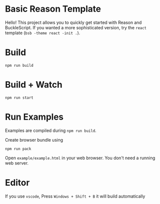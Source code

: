 # Basic Reason Template

Hello! This project allows you to quickly get started with Reason and BuckleScript. If you wanted a more sophisticated version, try the `react` template (`bsb -theme react -init .`).

# Build

```
npm run build
```

# Build + Watch

```
npm run start
```

# Run Examples

Examples are compiled during `npm run build`.

Create browser bundle using

```
npm run pack
```

Open `example/example.html` in your web browser. You don't need a running web server.

# Editor

If you use `vscode`, Press `Windows + Shift + B` it will build automatically
